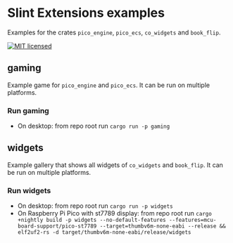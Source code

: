 # Slint Extensions examples

Examples for the crates `pico_engine`, `pico_ecs`, `co_widgets` and `book_flip`.

[![MIT licensed](https://img.shields.io/badge/license-MIT-blue.svg)](../LICENSE)

## gaming

Example game for `pico_engine` and `pico_ecs`. It can be run on multiple platforms.

### Run gaming

* On desktop: from repo root run `cargo run -p gaming`

## widgets

Example gallery that shows all widgets of `co_widgets` and `book_flip`. It can be run on multiple platforms.

### Run widgets

* On desktop: from repo root run `cargo run -p widgets`
* On Raspberry Pi Pico with st7789 display: from repo root run ```cargo +nightly build -p widgets --no-default-features --features=mcu-board-support/pico-st7789 --target=thumbv6m-none-eabi --release && elf2uf2-rs -d target/thumbv6m-none-eabi/release/widgets```